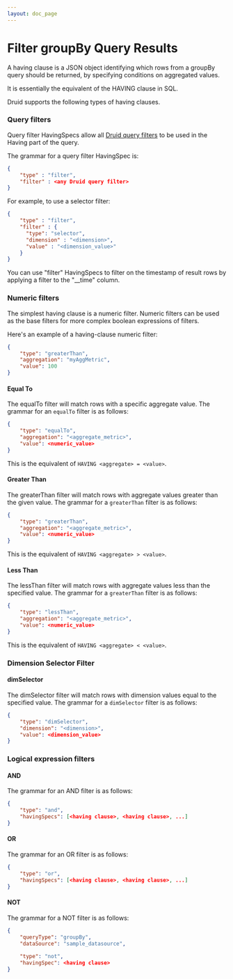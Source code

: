 ```yaml
---
layout: doc_page
---
```

# Filter groupBy Query Results
A having clause is a JSON object identifying which rows from a groupBy query should be returned, by specifying conditions on aggregated values.

It is essentially the equivalent of the HAVING clause in SQL.

Druid supports the following types of having clauses.

### Query filters

Query filter HavingSpecs allow all [Druid query filters](filters.html) to be used in the Having part of the query.

The grammar for a query filter HavingSpec is:

```json
{
    "type" : "filter",
    "filter" : <any Druid query filter>
}
```

For example, to use a selector filter:


```json
{
    "type" : "filter",
    "filter" : {
      "type": "selector",
      "dimension" : "<dimension>",
      "value" : "<dimension_value>"
    }
}
```

You can use "filter" HavingSpecs to filter on the timestamp of result rows by applying a filter to the "\_\_time"
column.

### Numeric filters

The simplest having clause is a numeric filter.
Numeric filters can be used as the base filters for more complex boolean expressions of filters.

Here's an example of a having-clause numeric filter:

```json
{
    "type": "greaterThan",
    "aggregation": "myAggMetric",
    "value": 100
}
```

#### Equal To

The equalTo filter will match rows with a specific aggregate value.
The grammar for an `equalTo` filter is as follows:

```json
{
    "type": "equalTo",
    "aggregation": "<aggregate_metric>",
    "value": <numeric_value>
}
```

This is the equivalent of `HAVING <aggregate> = <value>`.

#### Greater Than

The greaterThan filter will match rows with aggregate values greater than the given value.
The grammar for a `greaterThan` filter is as follows:

```json
{
    "type": "greaterThan",
    "aggregation": "<aggregate_metric>",
    "value": <numeric_value>
}
```

This is the equivalent of `HAVING <aggregate> > <value>`.

#### Less Than

The lessThan filter will match rows with aggregate values less than the specified value.
The grammar for a `greaterThan` filter is as follows:

```json
{
    "type": "lessThan",
    "aggregation": "<aggregate_metric>",
    "value": <numeric_value>
}
```

This is the equivalent of `HAVING <aggregate> < <value>`.



### Dimension Selector Filter

#### dimSelector

The dimSelector filter will match rows with dimension values equal to the specified value.
The grammar for a `dimSelector` filter is as follows:

```json
{
    "type": "dimSelector",
    "dimension": "<dimension>",
    "value": <dimension_value>
}
```


### Logical expression filters

#### AND

The grammar for an AND filter is as follows:

```json
{
    "type": "and",
    "havingSpecs": [<having clause>, <having clause>, ...]
}
```

#### OR

The grammar for an OR filter is as follows:

```json
{
    "type": "or",
    "havingSpecs": [<having clause>, <having clause>, ...]
}
```

#### NOT

The grammar for a NOT filter is as follows:

```json
{
    "queryType": "groupBy",
    "dataSource": "sample_datasource",
    
    "type": "not",
    "havingSpec": <having clause>
}
```

